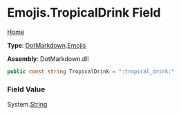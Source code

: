 # Emojis\.TropicalDrink Field

[Home](../../../README.md)

**Type**: [DotMarkdown](../../README.md)\.[Emojis](../README.md)

**Assembly**: DotMarkdown\.dll

```csharp
public const string TropicalDrink = ":tropical_drink:"
```

### Field Value

System\.[String](https://docs.microsoft.com/en-us/dotnet/api/system.string)